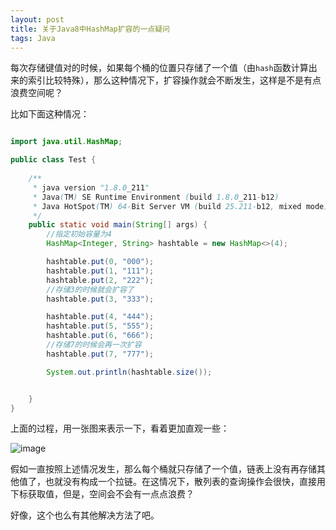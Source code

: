 ```yaml
---
layout: post
title: 关于Java8中HashMap扩容的一点疑问
tags: Java
---
```


每次存储键值对的时候，如果每个桶的位置只存储了一个值（由`hash`函数计算出来的索引比较特殊），那么这种情况下，扩容操作就会不断发生，这样是不是有点浪费空间呢？


比如下面这种情况：
```java

import java.util.HashMap;

public class Test {
    
    /**
     * java version "1.8.0_211"
     * Java(TM) SE Runtime Environment (build 1.8.0_211-b12)
     * Java HotSpot(TM) 64-Bit Server VM (build 25.211-b12, mixed mode)
     */
    public static void main(String[] args) {
        //指定初始容量为4
        HashMap<Integer, String> hashtable = new HashMap<>(4);

        hashtable.put(0, "000");
        hashtable.put(1, "111");
        hashtable.put(2, "222");
        //存储3的时候就会扩容了
        hashtable.put(3, "333");

        hashtable.put(4, "444");
        hashtable.put(5, "555");
        hashtable.put(6, "666");
        //存储7的时候会再一次扩容
        hashtable.put(7, "777");

        System.out.println(hashtable.size());


    }
}

```

上面的过程，用一张图来表示一下，看着更加直观一些：

![image](http://upyun.midnight2104.com/blog/1.png)


假如一直按照上述情况发生，那么每个桶就只存储了一个值，链表上没有再存储其他值了，也就没有构成一个拉链。在这情况下，散列表的查询操作会很快，直接用下标获取值，但是，空间会不会有一点点浪费？

好像，这个也么有其他解决方法了吧。


